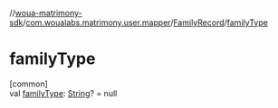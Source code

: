 //[woua-matrimony-sdk](../../../index.md)/[com.woualabs.matrimony.user.mapper](../index.md)/[FamilyRecord](index.md)/[familyType](family-type.md)

# familyType

[common]\
val [familyType](family-type.md): [String](https://kotlinlang.org/api/latest/jvm/stdlib/kotlin/-string/index.html)? = null
